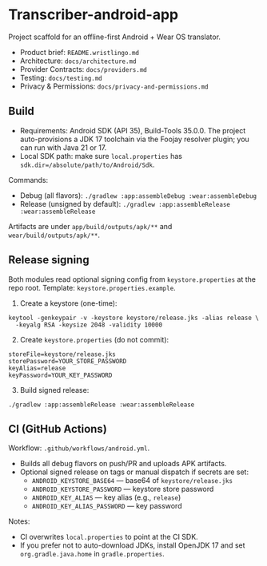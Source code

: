 # Transcriber-android-app

Project scaffold for an offline-first Android + Wear OS translator.

- Product brief: `README.wristlingo.md`
- Architecture: `docs/architecture.md`
- Provider Contracts: `docs/providers.md`
- Testing: `docs/testing.md`
- Privacy & Permissions: `docs/privacy-and-permissions.md`

## Build

- Requirements: Android SDK (API 35), Build-Tools 35.0.0. The project auto-provisions a JDK 17 toolchain via the Foojay resolver plugin; you can run with Java 21 or 17.
- Local SDK path: make sure `local.properties` has `sdk.dir=/absolute/path/to/Android/Sdk`.

Commands:
- Debug (all flavors): `./gradlew :app:assembleDebug :wear:assembleDebug`
- Release (unsigned by default): `./gradlew :app:assembleRelease :wear:assembleRelease`

Artifacts are under `app/build/outputs/apk/**` and `wear/build/outputs/apk/**`.

## Release signing

Both modules read optional signing config from `keystore.properties` at the repo root. Template: `keystore.properties.example`.

1) Create a keystore (one-time):
```
keytool -genkeypair -v -keystore keystore/release.jks -alias release \
  -keyalg RSA -keysize 2048 -validity 10000
```
2) Create `keystore.properties` (do not commit):
```
storeFile=keystore/release.jks
storePassword=YOUR_STORE_PASSWORD
keyAlias=release
keyPassword=YOUR_KEY_PASSWORD
```
3) Build signed release:
```
./gradlew :app:assembleRelease :wear:assembleRelease
```

## CI (GitHub Actions)

Workflow: `.github/workflows/android.yml`.

- Builds all debug flavors on push/PR and uploads APK artifacts.
- Optional signed release on tags or manual dispatch if secrets are set:
  - `ANDROID_KEYSTORE_BASE64` — base64 of `keystore/release.jks`
  - `ANDROID_KEYSTORE_PASSWORD` — keystore store password
  - `ANDROID_KEY_ALIAS` — key alias (e.g., `release`)
  - `ANDROID_KEY_ALIAS_PASSWORD` — key password

Notes:
- CI overwrites `local.properties` to point at the CI SDK.
- If you prefer not to auto-download JDKs, install OpenJDK 17 and set `org.gradle.java.home` in `gradle.properties`.
